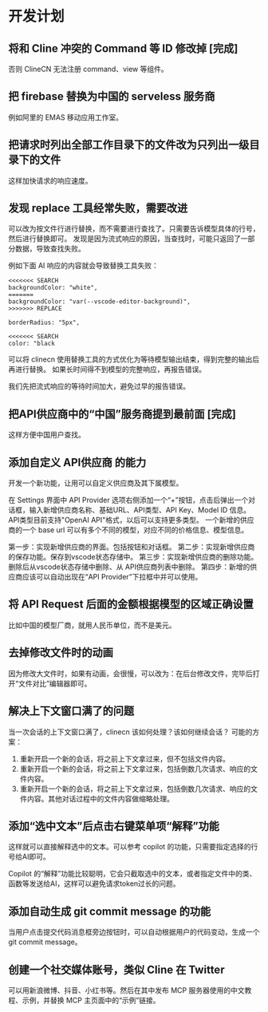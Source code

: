 # 开发计划

## 将和 Cline 冲突的 Command 等 ID 修改掉 [完成]

否则 ClineCN 无法注册 command、view 等组件。

## 把 firebase 替换为中国的 serveless 服务商

例如阿里的 EMAS 移动应用工作室。

## 把请求时列出全部工作目录下的文件改为只列出一级目录下的文件

这样加快请求的响应速度。

## 发现 replace 工具经常失败，需要改进

可以改为按文件行进行替换，而不需要进行查找了。只需要告诉模型具体的行号，然后进行替换即可。
发现是因为流式响应的原因，当查找时，可能只返回了一部分数据，导致查找失败。

例如下面 AI 响应的内容就会导致替换工具失败：
```
<<<<<<< SEARCH
backgroundColor: "white",
=======
backgroundColor: "var(--vscode-editor-background)",
>>>>>>> REPLACE

borderRadius: "5px",

<<<<<<< SEARCH
color: "black
```

可以将 clinecn 使用替换工具的方式优化为等待模型输出结束，得到完整的输出后再进行替换。
如果长时间得不到模型的完整响应，再报告错误。

我们先把流式响应的等待时间加大，避免过早的报告错误。

## 把API供应商中的“中国”服务商提到最前面 [完成]

这样方便中国用户查找。

## 添加自定义 API供应商 的能力

开发一个新功能，让用可以自定义供应商及其下属模型。

在 Settings 界面中 API Provider 选项右侧添加一个“+”按钮，点击后弹出一个对话框，输入新增供应商名称、基础URL、API类型、API Key、Model ID 信息。
API类型目前支持"OpenAI API"格式，以后可以支持更多类型。
一个新增的供应商的一个 base url 可以有多个不同的模型，对应不同的价格信息、模型信息。

第一步：实现新增供应商的界面。包括按钮和对话框。
第二步：实现新增供应商的保存功能。保存到vscode状态存储中。
第三步：实现新增供应商的删除功能。删除后从vscode状态存储中删除、从 API供应商列表中删除。
第四步：新增的供应商应该可以自动出现在“API Provider”下拉框中并可以使用。

## 将 API Request 后面的金额根据模型的区域正确设置

比如中国的模型厂商，就用人民币单位，而不是美元。

## 去掉修改文件时的动画

因为修改大文件时，如果有动画，会很慢，可以改为：在后台修改文件，完毕后打开“文件对比”编辑器即可。

## 解决上下文窗口满了的问题

当一次会话的上下文窗口满了，clinecn 该如何处理？该如何继续会话？
可能的方案：
1. 重新开启一个新的会话，将之前上下文拿过来，但不包括文件内容。
2. 重新开启一个新的会话，将之前上下文拿过来，包括倒数几次请求、响应的文件内容。
3. 重新开启一个新的会话，将之前上下文拿过来，包括倒数几次请求、响应的文件内容。其他对话过程中的文件内容做缩略处理。


## 添加“选中文本”后点击右键菜单项“解释”功能

这样就可以直接解释选中的文本。可以参考 copilot 的功能，只需要指定选择的行号给AI即可。

Copilot 的“解释”功能比较聪明，它会只截取选中的文本，或者指定文件中的类、函数等发送给AI，这样可以避免请求token过长的问题。

## 添加自动生成 git commit message 的功能

当用户点击提交代码消息框旁边按钮时，可以自动根据用户的代码变动，生成一个 git commit message。

## 创建一个社交媒体账号，类似 Cline 在 Twitter

可以用新浪微博、抖音、小红书等。然后在其中发布 MCP 服务器使用的中文教程、示例，并替换 MCP 主页面中的“示例”链接。
